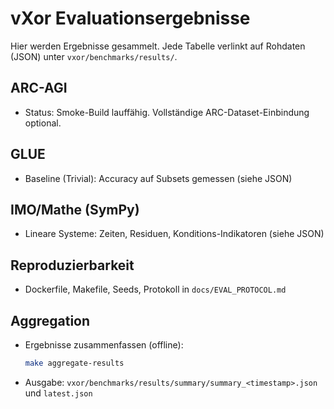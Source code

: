 # vXor Evaluationsergebnisse

Hier werden Ergebnisse gesammelt. Jede Tabelle verlinkt auf Rohdaten (JSON) unter `vxor/benchmarks/results/`.

## ARC-AGI
- Status: Smoke-Build lauffähig. Vollständige ARC-Dataset-Einbindung optional.

## GLUE
- Baseline (Trivial): Accuracy auf Subsets gemessen (siehe JSON)

## IMO/Mathe (SymPy)
- Lineare Systeme: Zeiten, Residuen, Konditions-Indikatoren (siehe JSON)

## Reproduzierbarkeit
- Dockerfile, Makefile, Seeds, Protokoll in `docs/EVAL_PROTOCOL.md`

## Aggregation
- Ergebnisse zusammenfassen (offline):
  ```bash
  make aggregate-results
  ```
- Ausgabe: `vxor/benchmarks/results/summary/summary_<timestamp>.json` und `latest.json`
